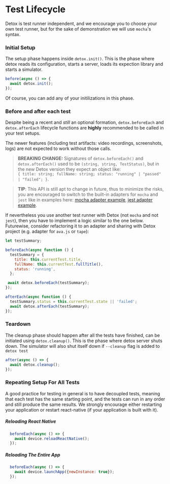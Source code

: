 # Test Lifecycle

Detox is test runner independent, and we encourage you to choose your own test runner, but for the sake of demonstration we will use `mocha`'s syntax.


### Initial Setup
The setup phase happens inside `detox.init()`.
This is the phase where detox reads its configuration, starts a server, loads its expection library and starts a simulator.

```js
before(async () => {
  await detox.init();
});
```

Of course, you can add any of your initilizations in this phase.

### Before and after each test

Despite being a recent and *still* an optional formation, `detox.beforeEach` and `detox.afterEach` lifecycle functions are **highly** recommended to be called in your test setups.

The newer features (including test artifacts: video recordings, screenshots, logs) are not expected to work without those calls.

> **BREAKING CHANGE:** Signatures of `detox.beforeEach()` and `detox.afterEach()` used to be `(string, string, TestStatus)`, but in the new Detox version they expect an object like:  
 `{ title: string; fullName: string; status: "running" | "passed" | "failed"; }`.  
 
> **TIP**: This API is still apt to change in future, thus to minimize the risks, you are encouraged to switch to the built-in adapters for `mocha` and `jest` like in examples here: [mocha adapter example](/examples/demo-react-native/e2e/init.js), [jest adapter example](/examples/demo-react-native-jest/e2e/init.js).

If nevertheless you use another test runner with Detox (not `mocha` and not `jest`), then you have to implement a logic similar to the one below. Futurewise, consider refactoring it to an adapter and sharing with Detox project (e.g. adapter for `ava.js` or `tape`):

```js
let testSummary;

beforeEach(async function () {
  testSummary = {
    title: this.currentTest.title,
    fullName: this.currentTest.fullTitle(),
    status: 'running',
  };

 await detox.beforeEach(testSummary);
});

afterEach(async function () {
  testSummary.status = this.currentTest.state || 'failed';
  await detox.afterEach(testSummary);
});
```

### Teardown
The cleanup phase should happen after all the tests have finished, can be initiated using `detox.cleanup()`. This is the phase where detox server shuts down. The simulator will also shut itself down if `--cleanup` flag is added to `detox test`

```js
after(async () => {
  await detox.cleanup();
});
```

### Repeating Setup For All Tests

A good practice for testing in general is to have decoupled tests, meaning that each test has the same starting point, and the tests can run in any order and still produce the same results. We strongly encourage either restarting your application or restart react-native (if your application is built with it).

##### Reloading React Native

```js
  beforeEach(async () => {
    await device.reloadReactNative();
  });
```

##### Reloading The Entire App

```js
  beforeEach(async () => {
    await device.launchApp({newInstance: true});
  });
```
